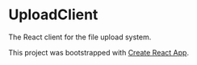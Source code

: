 # UploadClient

The React client for the file upload system.

This project was bootstrapped with [Create React App](https://github.com/facebook/create-react-app).